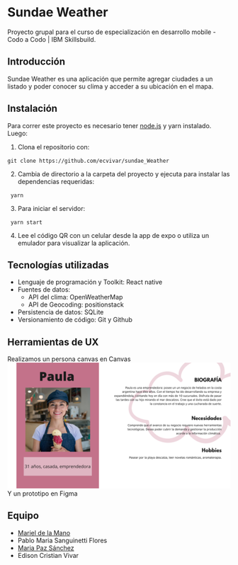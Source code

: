 # Sundae Weather
Proyecto grupal para el curso de especialización en desarrollo mobile - Codo a Codo | IBM Skillsbuild.

## Introducción
Sundae Weather es una aplicación que permite agregar ciudades a un listado y poder conocer su clima y acceder a su ubicación en el mapa.

## Instalación
Para correr este proyecto es necesario tener [node.js] y yarn instalado. 
Luego: 
1. Clona el repositorio con:
~~~
git clone https://github.com/ecvivar/sundae_Weather
~~~

2. Cambia de directorio a la carpeta del proyecto y ejecuta para instalar las dependencias requeridas:
~~~
 yarn
~~~

3. Para iniciar el servidor:
~~~
 yarn start
~~~

4. Lee el código QR con un celular desde la app de expo o utiliza un emulador para visualizar la aplicación.

## Tecnologías utilizadas
- Lenguaje de programación y Toolkit: React native
- Fuentes de datos: 
    - API del clima: OpenWeatherMap
    - API de Geocoding: positionstack
- Persistencia de datos: SQLite
- Versionamiento de código: Git y Github

## Herramientas de UX
Realizamos un persona canvas en Canvas
![persona canvas](/app/assets/Persona_Canva_Paula.png)
Y un prototipo en Figma
<!-- ![persona canvas](/app/assets/prototipo.png) -->

## Equipo
- [Mariel de la Mano]
- Pablo Maria Sanguinetti Flores
- [Maria Paz Sánchez]
- Edison Cristian Vivar






[node.js]: <http://nodejs.org>
[Mariel de la Mano]: <https://github.com/leiram8>
[Maria Paz Sánchez]: <https://www.linkedin.com/in/mpazsanchez>